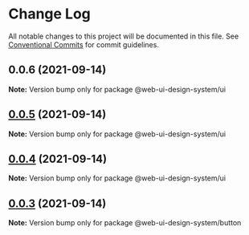 # Change Log

All notable changes to this project will be documented in this file.
See [Conventional Commits](https://conventionalcommits.org) for commit guidelines.

## 0.0.6 (2021-09-14)

**Note:** Version bump only for package @web-ui-design-system/ui





## [0.0.5](https://github.com/websummit/web-ui-design-system/compare/@web-ui-design-system/ui@0.0.2...@web-ui-design-system/ui@0.0.5) (2021-09-14)

**Note:** Version bump only for package @web-ui-design-system/ui





## [0.0.4](https://github.com/websummit/web-ui-design-system/compare/@web-ui-design-system/ui@0.0.2...@web-ui-design-system/ui@0.0.4) (2021-09-14)

**Note:** Version bump only for package @web-ui-design-system/ui





## [0.0.3](https://github.com/websummit/web-ui-design-system/compare/@web-ui-design-system/button@0.0.2...@web-ui-design-system/button@0.0.3) (2021-09-14)

**Note:** Version bump only for package @web-ui-design-system/button
